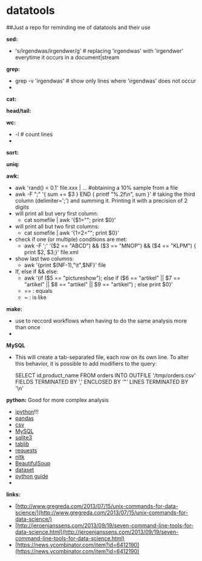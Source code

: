 datatools
=========

##Just a repo for reminding me of datatools and their use


**sed:**
  * 's/irgendwas/irgendwer/g' # replacing 'irgendwas' with 'irgendwer' everytime it occurs in a document|stream

**grep:**
  * grep -v 'irgendwas' # show only lines where 'irgendwas' does not occur
  * 

**cat:**

**head/tail:**

**wc:**
 * -l # count lines
 * 
 
**sort:**

**uniq:**

**awk:**
  * awk 'rand() < 0.1' file.xxx | ... #obtaining a 10% sample from a file
  * awk -F ";" '{ sum += $3 } END { printf "%.2f\n", sum }' # taking the third column (delimiter=';') and summing it. Printing it with a precision of 2 digits
  * will print all but very first column:
    + cat somefile | awk '{$1=""; print $0}'    
  * will print all but two first columns:
    + cat somefile | awk '{$1=$2=""; print $0}'
  * check if one (or multiple) conditions are met:
    + awk -F ';' '($2 == "ABCD") && ($3 == "MNOP") && ($4 == "KLPM") { print $2, $3;}'  file.xml
  * show last two columns:
    + awk '{print $(NF-1),"\t",$NF}' file
  * If, else if && else:
    +  awk '{if ($5 == "pictureshow"); else if ($6 == "artikel" || $7 == "artikel" || $8 == "artikel" || $9 == "artikel") ; else print $0}'
    +  == : equals
    +  ~ : is like

**make:**
  * use to reccord workflows when having to do the same analysis more than once
  * 

**MySQL**
  * This will create a tab-separated file, each row on its own line. To alter this behavior, it is possible to add modifiers to the query:
 
    SELECT id,product_name FROM orders
    INTO OUTFILE '/tmp/orders.csv'
    FIELDS TERMINATED BY ','
    ENCLOSED BY '"'
    LINES TERMINATED BY '\n'

**python:**
  Good for more complex analysis
  * [ipython](http://ipython.org/)!!!
  * [pandas](http://pandas.pydata.org/)
  * [csv](http://docs.python.org/2/library/csv.html)
  * [MySQL](https://code.google.com/p/pymysql/)
  * [sqlite3](http://docs.python.org/2/library/sqlite3.html)
  * [tablib](https://github.com/kennethreitz/tablib)
  * [requests](https://github.com/kennethreitz/requests)
  * [nltk](http://nltk.org/)
  * [BeautifulSoup](http://www.crummy.com/software/BeautifulSoup/)
  * [dataset](http://dataset.readthedocs.org/en/latest/quickstart.html#reading-data-from-tables)
  * [python guide](https://github.com/kennethreitz/python-guide)
  * 
  
**links:**
 * [http://www.gregreda.com/2013/07/15/unix-commands-for-data-science/](http://www.gregreda.com/2013/07/15/unix-commands-for-data-science/)
 * [http://jeroenjanssens.com/2013/09/19/seven-command-line-tools-for-data-science.html](http://jeroenjanssens.com/2013/09/19/seven-command-line-tools-for-data-science.html)
 * [https://news.ycombinator.com/item?id=6412190](https://news.ycombinator.com/item?id=6412190)
